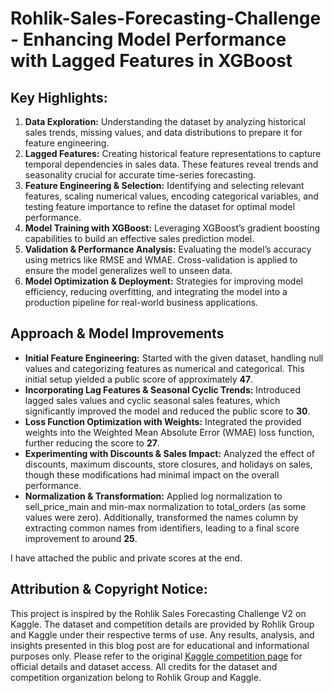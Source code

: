 # Rohlik-Sales-Forecasting-Challenge - Enhancing Model Performance with Lagged Features in XGBoost

## Key Highlights:

1. **Data Exploration:** Understanding the dataset by analyzing historical sales trends, missing values, and data distributions to prepare it for feature engineering.
2. **Lagged Features:** Creating historical feature representations to capture temporal dependencies in sales data. These features reveal trends and seasonality crucial for accurate time-series forecasting.
3. **Feature Engineering & Selection:** Identifying and selecting relevant features, scaling numerical values, encoding categorical variables, and testing feature importance to refine the dataset for optimal model performance.
4. **Model Training with XGBoost:** Leveraging XGBoost’s gradient boosting capabilities to build an effective sales prediction model.
5. **Validation & Performance Analysis:** Evaluating the model’s accuracy using metrics like RMSE and WMAE. Cross-validation is applied to ensure the model generalizes well to unseen data.
6. **Model Optimization & Deployment:** Strategies for improving model efficiency, reducing overfitting, and integrating the model into a production pipeline for real-world business applications.

## Approach & Model Improvements

- **Initial Feature Engineering:** Started with the given dataset, handling null values and categorizing features as numerical and categorical. This initial setup yielded a public score of approximately **47**. 
- **Incorporating Lag Features & Seasonal Cyclic Trends:** Introduced lagged sales values and cyclic seasonal sales features, which significantly improved the model and reduced the public score to **30**. 
- **Loss Function Optimization with Weights:** Integrated the provided weights into the Weighted Mean Absolute Error (WMAE) loss function, further reducing the score to **27**. 
- **Experimenting with Discounts & Sales Impact:** Analyzed the effect of discounts, maximum discounts, store closures, and holidays on sales, though these modifications had minimal impact on the overall performance.
- **Normalization & Transformation:** Applied log normalization to sell_price_main and min-max normalization to total_orders (as some values were zero). Additionally, transformed the names column by extracting common names from identifiers, leading to a final score improvement to around **25**.

I have attached the public and private scores at the end.

## Attribution & Copyright Notice:

This project is inspired by the Rohlik Sales Forecasting Challenge V2 on Kaggle. The dataset and competition details are provided by Rohlik Group and Kaggle under their respective terms of use. Any results, analysis, and insights presented in this blog post are for educational and informational purposes only. Please refer to the original [Kaggle competition page](https://www.kaggle.com/competitions/rohlik-sales-forecasting-challenge-v2/overview) for official details and dataset access. All credits for the dataset and competition organization belong to Rohlik Group and Kaggle.
